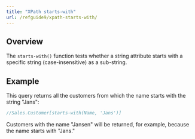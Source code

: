 ```yaml
---
title: "XPath starts-with"
url: /refguide9/xpath-starts-with/
---
```


## Overview

The `starts-with()` function tests whether a string attribute starts with a specific string (case-insensitive) as a sub-string.

## Example

This query returns all the customers from which the name starts with the string "Jans":

```java {linenos=false}
//Sales.Customer[starts-with(Name, 'Jans')]
```

Customers with the name "Jansen" will be returned, for example, because the name starts with "Jans."
